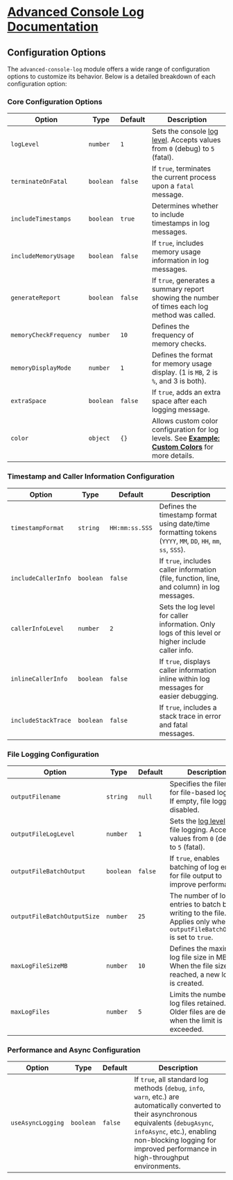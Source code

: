 # [Advanced Console Log Documentation](/docs/README.md)

## Configuration Options

The `advanced-console-log` module offers a wide range of configuration options to customize its behavior. Below is a detailed breakdown of each configuration option:

### Core Configuration Options

| **Option**             | **Type**  | **Default** | **Description**                                                                                                                  |
| ---------------------- | --------- | ----------- | -------------------------------------------------------------------------------------------------------------------------------- |
| `logLevel`             | `number`  | `1`         | Sets the console [log level](log-levels.md). Accepts values from `0` (debug) to `5` (fatal).                                     |
| `terminateOnFatal`     | `boolean` | `false`     | If `true`, terminates the current process upon a `fatal` message.                                                                |
| `includeTimestamps`    | `boolean` | `true`      | Determines whether to include timestamps in log messages.                                                                        |
| `includeMemoryUsage`   | `boolean` | `false`     | If `true`, includes memory usage information in log messages.                                                                    |
| `generateReport`       | `boolean` | `false`     | If `true`, generates a summary report showing the number of times each log method was called.                                    |
| `memoryCheckFrequency` | `number`  | `10`        | Defines the frequency of memory checks.                                                                                          |
| `memoryDisplayMode`    | `number`  | `1`         | Defines the format for memory usage display. (1 is `MB`, 2 is `%`, and 3 is both).                                               |
| `extraSpace`           | `boolean` | `false`     | If `true`, adds an extra space after each logging message.                                                                       |
| `color`                | `object`  | `{}`        | Allows custom color configuration for log levels. See **[Example: Custom Colors](/examples/custom-colors.js)** for more details. |

### Timestamp and Caller Information Configuration

| **Option**          | **Type**  | **Default**    | **Description**                                                                                               |
| ------------------- | --------- | -------------- | ------------------------------------------------------------------------------------------------------------- |
| `timestampFormat`   | `string`  | `HH:mm:ss.SSS` | Defines the timestamp format using date/time formatting tokens (`YYYY`, `MM`, `DD`, `HH`, `mm`, `ss`, `SSS`). |
| `includeCallerInfo` | `boolean` | `false`        | If `true`, includes caller information (file, function, line, and column) in log messages.                    |
| `callerInfoLevel`   | `number`  | `2`            | Sets the log level for caller information. Only logs of this level or higher include caller info.             |
| `inlineCallerInfo`  | `boolean` | `false`        | If `true`, displays caller information inline within log messages for easier debugging.                       |
| `includeStackTrace` | `boolean` | `false`        | If `true`, includes a stack trace in error and fatal messages.                                                |

### File Logging Configuration

| **Option**                  | **Type**  | **Default** | **Description**                                                                                                            |
| --------------------------- | --------- | ----------- | -------------------------------------------------------------------------------------------------------------------------- |
| `outputFilename`            | `string`  | `null`      | Specifies the filename for file-based logging. If empty, file logging is disabled.                                         |
| `outputFileLogLevel`        | `number`  | `1`         | Sets the [log level](log-levels.md) for file logging. Accepts values from `0` (debug) to `5` (fatal).                      |
| `outputFileBatchOutput`     | `boolean` | `false`     | If `true`, enables batching of log entries for file output to improve performance.                                         |
| `outputFileBatchOutputSize` | `number`  | `25`        | The number of log entries to batch before writing to the file. Applies only when `outputFileBatchOutput` is set to `true`. |
| `maxLogFileSizeMB`          | `number`  | `10`        | Defines the maximum log file size in MB. When the file size is reached, a new log file is created.                         |
| `maxLogFiles`               | `number`  | `5`         | Limits the number of log files retained. Older files are deleted when the limit is exceeded.                               |

### Performance and Async Configuration

| **Option**        | **Type**  | **Default** | **Description**                                                                                                                                                                                                                                              |
| ----------------- | --------- | ----------- | ------------------------------------------------------------------------------------------------------------------------------------------------------------------------------------------------------------------------------------------------------------ |
| `useAsyncLogging` | `boolean` | `false`     | If `true`, all standard log methods (`debug`, `info`, `warn`, etc.) are automatically converted to their asynchronous equivalents (`debugAsync`, `infoAsync`, etc.), enabling non-blocking logging for improved performance in high-throughput environments. |
